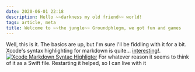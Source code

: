 ```yaml
---
date: 2020-06-01 22:18
description: Hello ~~darkness my old friend~~ world!
tags: article, meta
title: Welcome to ~~the jungle~~ Groundphlegm, we got fun and games
---
```

Well, this is it. The basics are up, but I'm sure I'll be fiddling with it for a bit. Xcode's syntax highlighting for markdown is quite... [interesting](/images/xcode-syntax-highlight.png)!.
<a href="/images/xcode-syntax-highlight.png"><img src="/images/xcode-syntax-highlight.png" alt="Xcode Markdown Syntac Highligter"></a>
For whatever reason it seems to think of it as a Swift file. Restarting it helped, so I can live with it

